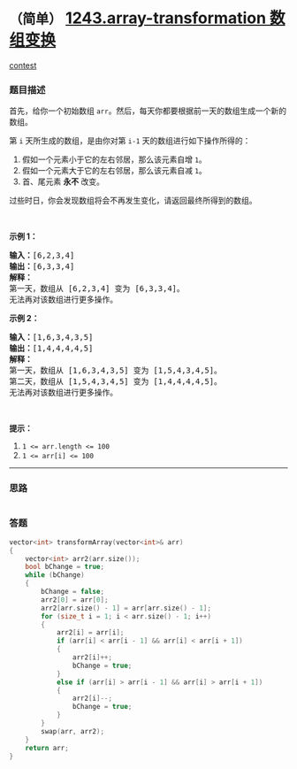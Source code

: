 # `（简单）` [1243.array-transformation 数组变换](https://leetcode-cn.com/problems/array-transformation/)

[contest](https://leetcode-cn.com/contest/biweekly-contest-12/problems/array-transformation/)

### 题目描述
<p>首先，给你一个初始数组 <code>arr</code>。然后，每天你都要根据前一天的数组生成一个新的数组。</p>

<p>第&nbsp;<code>i</code>&nbsp;天所生成的数组，是由你对第&nbsp;<code>i-1</code>&nbsp;天的数组进行如下操作所得的：</p>

<ol>
	<li>假如一个元素小于它的左右邻居，那么该元素自增 <code>1</code>。</li>
	<li>假如一个元素大于它的左右邻居，那么该元素自减 <code>1</code>。</li>
	<li>首、尾元素 <strong>永不</strong>&nbsp;改变。</li>
</ol>

<p>过些时日，你会发现数组将会不再发生变化，请返回最终所得到的数组。</p>

<p>&nbsp;</p>

<p><strong>示例 1：</strong></p>

<pre><strong>输入：</strong>[6,2,3,4]
<strong>输出：</strong>[6,3,3,4]
<strong>解释：</strong>
第一天，数组从 [6,2,3,4] 变为 [6,3,3,4]。
无法再对该数组进行更多操作。
</pre>

<p><strong>示例 2：</strong></p>

<pre><strong>输入：</strong>[1,6,3,4,3,5]
<strong>输出：</strong>[1,4,4,4,4,5]
<strong>解释：</strong>
第一天，数组从 [1,6,3,4,3,5] 变为 [1,5,4,3,4,5]。
第二天，数组从 [1,5,4,3,4,5] 变为 [1,4,4,4,4,5]。
无法再对该数组进行更多操作。
</pre>

<p>&nbsp;</p>

<p><strong>提示：</strong></p>

<ol>
	<li><code>1 &lt;= arr.length &lt;= 100</code></li>
	<li><code>1 &lt;= arr[i] &lt;= 100</code></li>
</ol>

            

---
### 思路
```
```



### 答题
``` C++
vector<int> transformArray(vector<int>& arr) 
{
	vector<int> arr2(arr.size());
	bool bChange = true;
	while (bChange)
	{
		bChange = false;
		arr2[0] = arr[0];
		arr2[arr.size() - 1] = arr[arr.size() - 1];
		for (size_t i = 1; i < arr.size() - 1; i++)
		{
			arr2[i] = arr[i];
			if (arr[i] < arr[i - 1] && arr[i] < arr[i + 1])
			{
				arr2[i]++;
				bChange = true;
			}
			else if (arr[i] > arr[i - 1] && arr[i] > arr[i + 1])
			{
				arr2[i]--;
				bChange = true;
			}
		}
		swap(arr, arr2);
	}
	return arr;
}
```




